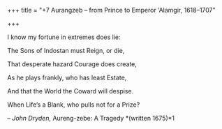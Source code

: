 +++
title = "+7 Aurangzeb – from Prince to Emperor ‘Alamgir, 1618–1707"

+++





I know my fortune in extremes does lie:

The Sons of Indostan must Reign, or die,

That desperate hazard Courage does create,

As he plays frankly, who has least Estate,

And that the World the Coward will despise.

When Life’s a Blank, who pulls not for a Prize?

– *John Dryden,* Aureng-zebe: A Tragedy *\(written 1675\)*1




